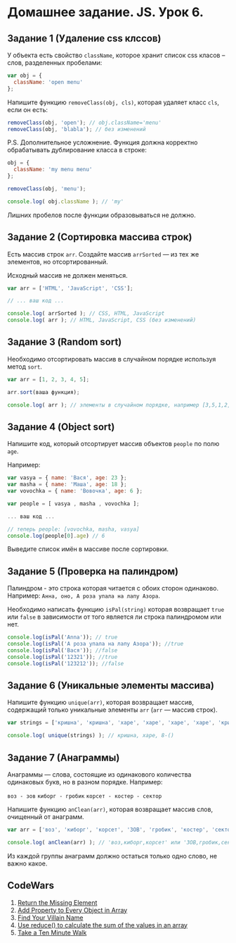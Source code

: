 # Домашнее задание. JS. Урок 6.

## Задание 1 (Удаление css клссов)

У объекта есть свойство `className`, которое хранит список css класов – слов, разделенных пробелами:

```js
var obj = {
  className: 'open menu'
};
```

Напишите функцию `removeClass(obj, cls)`, которая удаляет класс `cls`, если он есть:

```js
removeClass(obj, 'open'); // obj.className='menu'
removeClass(obj, 'blabla'); // без изменений
```

P.S. Дополнительное усложнение. Функция должна корректно обрабатывать дублирование класса в строке:

```js
obj = {
  className: 'my menu menu'
};

removeClass(obj, 'menu');

console.log( obj.className ); // 'my'
```

Лишних пробелов после функции образовываться не должно.


## Задание 2 (Сортировка массива строк)

Есть массив строк `arr`. Создайте массив `arrSorted` — из тех же элементов, но отсортированный.

Исходный массив не должен меняться.

```js
var arr = ['HTML', 'JavaScript', 'CSS'];

// ... ваш код ...

console.log( arrSorted ); // CSS, HTML, JavaScript
console.log( arr ); // HTML, JavaScript, CSS (без изменений)
```


## Задание 3 (Random sort)

Необходимо отсортировать массив в случайном порядке используя метод `sort`.

```js
var arr = [1, 2, 3, 4, 5];

arr.sort(ваша функция);

console.log( arr ); // элементы в случайном порядке, например [3,5,1,2,4]
```

## Задание 4 (Object sort)

Напишите код, который отсортирует массив объектов `people` по полю `age`.

Например:
```js
var vasya = { name: 'Вася', age: 23 };
var masha = { name: 'Маша', age: 18 };
var vovochka = { name: 'Вовочка', age: 6 };

var people = [ vasya , masha , vovochka ];

... ваш код ...

// теперь people: [vovochka, masha, vasya]
console.log(people[0].age) // 6
```

Выведите список имён в массиве после сортировки.


## Задание 5 (Проверка на палиндром)

Палиндром - это строка которая читается с обоих сторон одинаково.
Например: `Анна, оно, А роза упала на лапу Азора`.

Необходимо написать функцию `isPal(string)` которая возвращает `true` или `false` в зависимости от того является ли строка палиндромом или нет.

```js
console.log(isPal('Anna')); // true
console.log(isPal('А роза упала на лапу Азора')); //true
console.log(isPal('Вася')); //false
console.log(isPal('12321')); //true
console.log(isPal('123212')); //false
```

## Задание 6 (Уникальные элементы массива)

Напишите функцию `unique(arr)`, которая возвращает массив, содержащий только уникальные элементы `arr` (`arr` — массив строк).

```js
var strings = ['кришна', 'кришна', 'харе', 'харе', 'харе', 'харе', 'кришна', 'кришна', '8-()' ];

console.log( unique(strings) ); // кришна, харе, 8-()
```

## Задание 7 (Анаграммы)

Анаграммы — слова, состоящие из одинакового количества одинаковых букв, но в разном порядке. Например:

`воз - зов`
`киборг - гробик`
`корсет - костер - сектор`

Напишите функцию `anClean(arr)`, которая возвращает массив слов, очищенный от анаграмм.

```js
var arr = ['воз', 'киборг', 'корсет', 'ЗОВ', 'гробик', 'костер', 'сектор'];

console.log( anClean(arr) ); // 'воз,киборг,корсет' или 'ЗОВ,гробик,сектор'
```

Из каждой группы анаграмм должно остаться только одно слово, не важно какое.

## CodeWars
1. [Return the Missing Element](http://www.codewars.com/kata/return-the-missing-element)
2. [Add Property to Every Object in Array](http://www.codewars.com/kata/add-property-to-every-object-in-array)
3. [Find Your Villain Name](http://www.codewars.com/kata/find-your-villain-name)
4. [Use reduce() to calculate the sum of the values in an array](http://www.codewars.com/kata/use-reduce-to-calculate-the-sum-of-the-values-in-an-array)
5. [Take a Ten Minute Walk](http://www.codewars.com/kata/take-a-ten-minute-walk)
